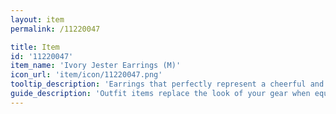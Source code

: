 ```yaml
---
layout: item
permalink: /11220047

title: Item
id: '11220047'
item_name: 'Ivory Jester Earrings (M)'
icon_url: 'item/icon/11220047.png'
tooltip_description: 'Earrings that perfectly represent a cheerful and lively personality.'
guide_description: 'Outfit items replace the look of your gear when equipped.'
---
```

